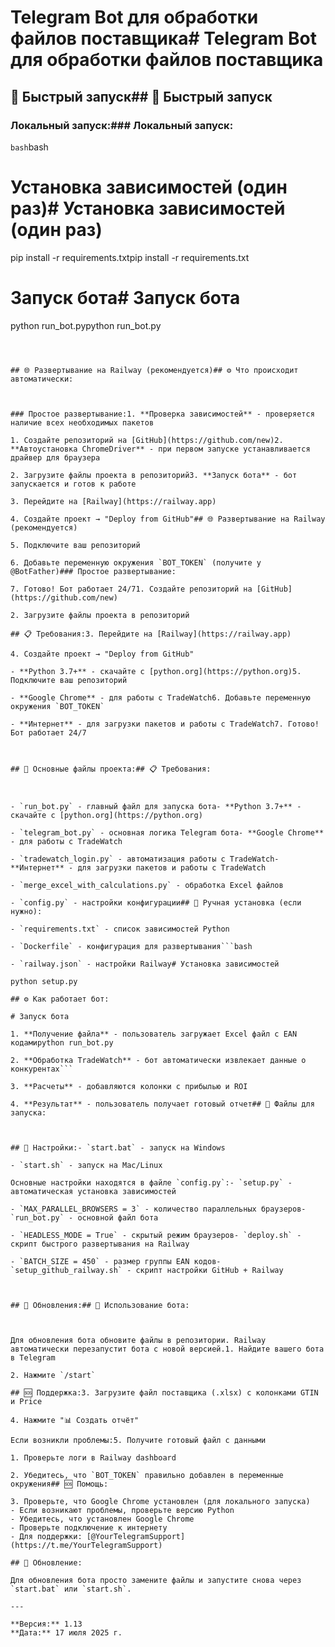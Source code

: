 # Telegram Bot для обработки файлов поставщика# Telegram Bot для обработки файлов поставщика



## 🚀 Быстрый запуск## 🚀 Быстрый запуск



### Локальный запуск:### Локальный запуск:

```bash```bash

# Установка зависимостей (один раз)# Установка зависимостей (один раз)

pip install -r requirements.txtpip install -r requirements.txt



# Запуск бота# Запуск бота

python run_bot.pypython run_bot.py

``````



## 🌐 Развертывание на Railway (рекомендуется)## ⚙️ Что происходит автоматически:



### Простое развертывание:1. **Проверка зависимостей** - проверяется наличие всех необходимых пакетов

1. Создайте репозиторий на [GitHub](https://github.com/new)2. **Автоустановка ChromeDriver** - при первом запуске устанавливается драйвер для браузера

2. Загрузите файлы проекта в репозиторий3. **Запуск бота** - бот запускается и готов к работе

3. Перейдите на [Railway](https://railway.app)

4. Создайте проект → "Deploy from GitHub"## 🌐 Развертывание на Railway (рекомендуется)

5. Подключите ваш репозиторий

6. Добавьте переменную окружения `BOT_TOKEN` (получите у @BotFather)### Простое развертывание:

7. Готово! Бот работает 24/71. Создайте репозиторий на [GitHub](https://github.com/new)

2. Загрузите файлы проекта в репозиторий

## 📋 Требования:3. Перейдите на [Railway](https://railway.app)

4. Создайте проект → "Deploy from GitHub"

- **Python 3.7+** - скачайте с [python.org](https://python.org)5. Подключите ваш репозиторий

- **Google Chrome** - для работы с TradeWatch6. Добавьте переменную окружения `BOT_TOKEN`

- **Интернет** - для загрузки пакетов и работы с TradeWatch7. Готово! Бот работает 24/7



## 📝 Основные файлы проекта:## 📋 Требования:



- `run_bot.py` - главный файл для запуска бота- **Python 3.7+** - скачайте с [python.org](https://python.org)

- `telegram_bot.py` - основная логика Telegram бота- **Google Chrome** - для работы с TradeWatch

- `tradewatch_login.py` - автоматизация работы с TradeWatch- **Интернет** - для загрузки пакетов и работы с TradeWatch

- `merge_excel_with_calculations.py` - обработка Excel файлов

- `config.py` - настройки конфигурации## 🔧 Ручная установка (если нужно):

- `requirements.txt` - список зависимостей Python

- `Dockerfile` - конфигурация для развертывания```bash

- `railway.json` - настройки Railway# Установка зависимостей

python setup.py

## ⚙️ Как работает бот:

# Запуск бота

1. **Получение файла** - пользователь загружает Excel файл с EAN кодамиpython run_bot.py

2. **Обработка TradeWatch** - бот автоматически извлекает данные о конкурентах```

3. **Расчеты** - добавляются колонки с прибылью и ROI

4. **Результат** - пользователь получает готовый отчет## 📝 Файлы для запуска:



## 🔧 Настройки:- `start.bat` - запуск на Windows

- `start.sh` - запуск на Mac/Linux

Основные настройки находятся в файле `config.py`:- `setup.py` - автоматическая установка зависимостей

- `MAX_PARALLEL_BROWSERS = 3` - количество параллельных браузеров- `run_bot.py` - основной файл бота

- `HEADLESS_MODE = True` - скрытый режим браузеров- `deploy.sh` - скрипт быстрого развертывания на Railway

- `BATCH_SIZE = 450` - размер группы EAN кодов- `setup_github_railway.sh` - скрипт настройки GitHub + Railway



## 🔄 Обновления:## 🤖 Использование бота:



Для обновления бота обновите файлы в репозитории. Railway автоматически перезапустит бота с новой версией.1. Найдите вашего бота в Telegram

2. Нажмите `/start`

## 🆘 Поддержка:3. Загрузите файл поставщика (.xlsx) с колонками GTIN и Price

4. Нажмите "📊 Создать отчёт"

Если возникли проблемы:5. Получите готовый файл с данными

1. Проверьте логи в Railway dashboard

2. Убедитесь, что `BOT_TOKEN` правильно добавлен в переменные окружения## 🆘 Помощь:

3. Проверьте, что Google Chrome установлен (для локального запуска)
- Если возникают проблемы, проверьте версию Python
- Убедитесь, что установлен Google Chrome
- Проверьте подключение к интернету
- Для поддержки: [@YourTelegramSupport](https://t.me/YourTelegramSupport)

## 🔄 Обновление:

Для обновления бота просто замените файлы и запустите снова через `start.bat` или `start.sh`.

---

**Версия:** 1.13
**Дата:** 17 июля 2025 г.
